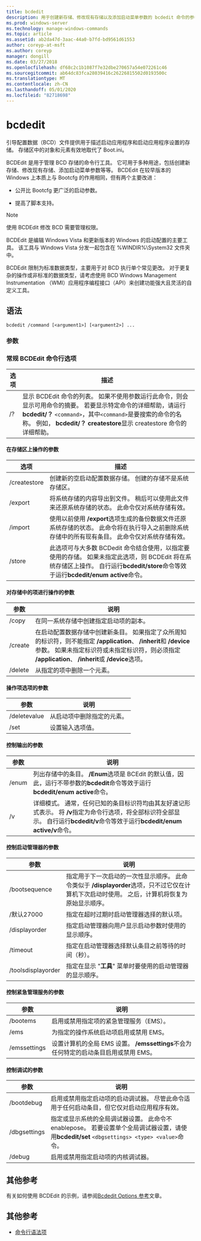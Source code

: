 ```yaml
---
title: bcdedit
description: 用于创建新存储、修改现有存储以及添加启动菜单参数的 bcdedit 命令的参考主题。
ms.prod: windows-server
ms.technology: manage-windows-commands
ms.topic: article
ms.assetid: ab2da47d-3aac-44a0-b7fd-bd9561d61553
author: coreyp-at-msft
ms.author: coreyp
manager: dongill
ms.date: 03/27/2018
ms.openlocfilehash: df68c2c1b1087f7e32dbe270657a54e072261c46
ms.sourcegitcommit: ab64dc83fca28039416c26226815502d0193500c
ms.translationtype: MT
ms.contentlocale: zh-CN
ms.lasthandoff: 05/01/2020
ms.locfileid: "82718698"
---
```

# <a name="bcdedit"></a>bcdedit

引导配置数据（BCD）文件提供用于描述启动应用程序和启动应用程序设置的存储。 存储区中的对象和元素有效地取代了 Boot.ini。

BCDEdit 是用于管理 BCD 存储的命令行工具。 它可用于多种用途，包括创建新存储、修改现有存储、添加启动菜单参数等等。 BCDEdit 在较早版本的 Windows 上本质上与 Bootcfg 的作用相同，但有两个主要改进：

- 公开比 Bootcfg 更广泛的启动参数。

- 提高了脚本支持。

> [!NOTE]
> 使用 BCDEdit 修改 BCD 需要管理权限。

BCDEdit 是编辑 Windows Vista 和更新版本的 Windows 的启动配置的主要工具。 该工具与 Windows Vista 分发一起包含在 %WINDIR%\System32 文件夹中。

BCDEdit 限制为标准数据类型，主要用于对 BCD 执行单个常见更改。 对于更复杂的操作或非标准的数据类型，请考虑使用 BCD Windows Management Instrumentation （WMI）应用程序编程接口（API）来创建功能强大且灵活的自定义工具。

## <a name="syntax"></a>语法

```
bcdedit /command [<argument1>] [<argument2>] ...
```

### <a name="parameters"></a>参数

### <a name="general-bcdedit-command-line-options"></a>常规 BCDEdit 命令行选项

| 选项 | 描述 |
| ------ | ----------- |
| /? | 显示 BCDEdit 命令的列表。 如果不使用参数运行此命令，则会显示可用命令的摘要。 若要显示特定命令的详细帮助，请运行**bcdedit/？** `<command>`，其中`<command>`是要搜索的命令的名称。 例如， **bcdedit/？ createstore**显示 createstore 命令的详细帮助。 |

#### <a name="parameters-that-operate-on-a-store"></a>在存储区上操作的参数

| 选项 | 描述 |
| ------ | ----------- |
| /createstore | 创建新的空启动配置数据存储。 创建的存储不是系统存储区。 |
| /export | 将系统存储的内容导出到文件。 稍后可以使用此文件来还原系统存储的状态。 此命令仅对系统存储有效。 |
| /import | 使用以前使用 **/export**选项生成的备份数据文件还原系统存储的状态。 此命令将在执行导入之前删除系统存储中的所有现有条目。 此命令仅对系统存储有效。 |
| /store | 此选项可与大多数 BCDedit 命令结合使用，以指定要使用的存储。 如果未指定此选项，则 BCDEdit 将在系统存储区上操作。 自行运行**bcdedit/store**命令等效于运行**bcdedit/enum active**命令。 |

#### <a name="parameters-that-operate-on-entries-in-a-store"></a>对存储中的项进行操作的参数

| 参数 | 说明 |
| ------ | ----------- |
| /copy | 在同一系统存储中创建指定启动项的副本。 |
| /create | 在启动配置数据存储中创建新条目。 如果指定了众所周知的标识符，则不能指定 **/application**、 **/inherit**和 **/device**参数。 如果未指定标识符或未指定标识符，则必须指定 **/application**、 **/inherit**或 **/device**选项。 |
| /delete | 从指定的项中删除一个元素。 |

#### <a name="parameters-that-operate-on-entry-options"></a>操作项选项的参数

| 参数 | 说明 |
| ------ | ----------- |
| /deletevalue | 从启动项中删除指定的元素。 |
| /set | 设置输入选项值。 |

#### <a name="parameters-that-control-output"></a>控制输出的参数

| 参数 | 说明 |
| ------ | ----------- |
| /enum | 列出存储中的条目。 **/Enum**选项是 BCEdit 的默认值，因此，运行不带参数的**bcdedit**命令等效于运行**bcdedit/enum active**命令。 |
| /v | 详细模式。 通常，任何已知的条目标识符均由其友好速记形式表示。 将 **/v**指定为命令行选项，将全部标识符全部显示。 自行运行**bcdedit/v**命令等效于运行**bcdedit/enum active/v**命令。 |

#### <a name="parameters-that-control-the-boot-manager"></a>控制启动管理器的参数

| 参数 | 说明 |
| ------ | ----------- |
| /bootsequence | 指定用于下一次启动的一次性显示顺序。 此命令类似于 **/displayorder**选项，只不过它仅在计算机下次启动时使用。 之后，计算机将恢复为原始显示顺序。 |
| /默认27000 | 指定在超时过期时启动管理器选择的默认项。 |
| /displayorder | 指定启动管理器向用户显示启动参数时使用的显示顺序。 |
| /timeout | 指定在启动管理器选择默认条目之前等待的时间（秒）。 |
| /toolsdisplayorder | 指定在显示 "**工具**" 菜单时要使用的启动管理器的显示顺序。 |

#### <a name="parameters-that-control-emergency-management-services"></a>控制紧急管理服务的参数

| 参数 | 说明 |
| ------ | ----------- |
| /bootems | 启用或禁用指定项的紧急管理服务（EMS）。 |
| /ems | 为指定的操作系统启动项启用或禁用 EMS。 |
| /emssettings | 设置计算机的全局 EMS 设置。 **/emssettings**不会为任何特定的启动条目启用或禁用 EMS。 |

#### <a name="parameters-that-control-debugging"></a>控制调试的参数

| 参数 | 说明 |
| ------ | ----------- |
| /bootdebug | 启用或禁用指定启动项的启动调试器。 尽管此命令适用于任何启动条目，但它仅对启动应用程序有效。 |
| /dbgsettings | 指定或显示系统的全局调试器设置。 此命令不 enablepose。 若要设置单个全局调试器设置，请使用**bcdedit/set** `<dbgsettings> <type> <value>`命令。 |
| /debug | 启用或禁用指定启动项的内核调试器。 |

## <a name="additional-references"></a>其他参考

有关如何使用 BCDEdit 的示例，请参阅[Bcdedit Options 参考](https://docs.microsoft.com/windows-hardware/drivers/devtest/bcd-boot-options-reference)文章。

## <a name="additional-references"></a>其他参考

- [命令行语法项](command-line-syntax-key.md)
